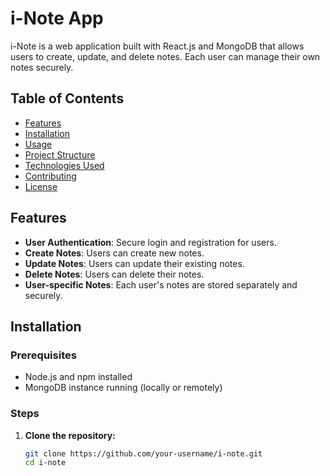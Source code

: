 # i-Note App

i-Note is a web application built with React.js and MongoDB that allows users to create, update, and delete notes. Each user can manage their own notes securely.

## Table of Contents

- [Features](#features)
- [Installation](#installation)
- [Usage](#usage)
- [Project Structure](#project-structure)
- [Technologies Used](#technologies-used)
- [Contributing](#contributing)
- [License](#license)

## Features

- **User Authentication**: Secure login and registration for users.
- **Create Notes**: Users can create new notes.
- **Update Notes**: Users can update their existing notes.
- **Delete Notes**: Users can delete their notes.
- **User-specific Notes**: Each user's notes are stored separately and securely.

## Installation

### Prerequisites

- Node.js and npm installed
- MongoDB instance running (locally or remotely)

### Steps

1. **Clone the repository:**
   ```bash
   git clone https://github.com/your-username/i-note.git
   cd i-note
